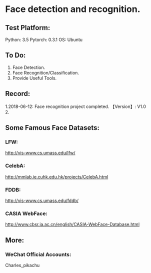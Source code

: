 # Face detection and recognition.


## Test Platform:
Python: 3.5
Pytorch: 0.3.1
OS: Ubuntu


## To Do:
1. Face Detection.
2. Face Recognition/Classification.
3. Provide Useful Tools.


## Record:
1.2018-06-12: Face recognition project completed. 【Version】: V1.0  
2.


## Some Famous Face Datasets:
### LFW:
http://vis-www.cs.umass.edu/lfw/  
### CelebA:
http://mmlab.ie.cuhk.edu.hk/projects/CelebA.html  
### FDDB:
http://vis-www.cs.umass.edu/fddb/  
### CASIA WebFace:
http://www.cbsr.ia.ac.cn/english/CASIA-WebFace-Database.html  


## More:
### WeChat Official Accounts:
Charles_pikachu

